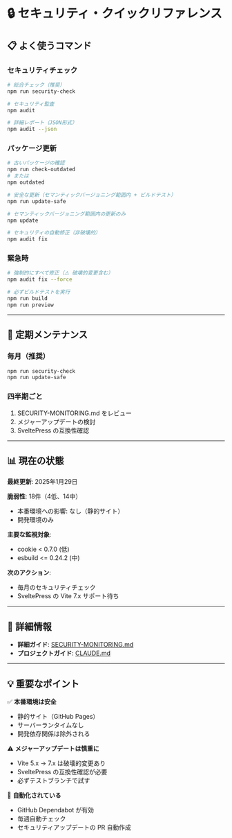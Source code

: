 # 🔒 セキュリティ・クイックリファレンス

## 📋 よく使うコマンド

### セキュリティチェック
```bash
# 総合チェック（推奨）
npm run security-check

# セキュリティ監査
npm audit

# 詳細レポート（JSON形式）
npm audit --json
```

### パッケージ更新
```bash
# 古いパッケージの確認
npm run check-outdated
# または
npm outdated

# 安全な更新（セマンティックバージョニング範囲内 + ビルドテスト）
npm run update-safe

# セマンティックバージョニング範囲内の更新のみ
npm update

# セキュリティの自動修正（非破壊的）
npm audit fix
```

### 緊急時
```bash
# 強制的にすべて修正（⚠️ 破壊的変更含む）
npm audit fix --force

# 必ずビルドテストを実行
npm run build
npm run preview
```

---

## 🎯 定期メンテナンス

### 毎月（推奨）
```bash
npm run security-check
npm run update-safe
```

### 四半期ごと
1. SECURITY-MONITORING.md をレビュー
2. メジャーアップデートの検討
3. SveltePress の互換性確認

---

## 📊 現在の状態

**最終更新**: 2025年1月29日

**脆弱性**: 18件（4低、14中）
- 本番環境への影響: なし（静的サイト）
- 開発環境のみ

**主要な監視対象**:
- cookie < 0.7.0 (低)
- esbuild <= 0.24.2 (中)

**次のアクション**:
- 毎月のセキュリティチェック
- SveltePress の Vite 7.x サポート待ち

---

## 🔗 詳細情報

- **詳細ガイド**: [SECURITY-MONITORING.md](../../SECURITY-MONITORING.md)
- **プロジェクトガイド**: [CLAUDE.md](../../CLAUDE.md)

---

## 💡 重要なポイント

✅ **本番環境は安全**
- 静的サイト（GitHub Pages）
- サーバーランタイムなし
- 開発依存関係は除外される

⚠️ **メジャーアップデートは慎重に**
- Vite 5.x → 7.x は破壊的変更あり
- SveltePress の互換性確認が必要
- 必ずテストブランチで試す

🔄 **自動化されている**
- GitHub Dependabot が有効
- 毎週自動チェック
- セキュリティアップデートの PR 自動作成
